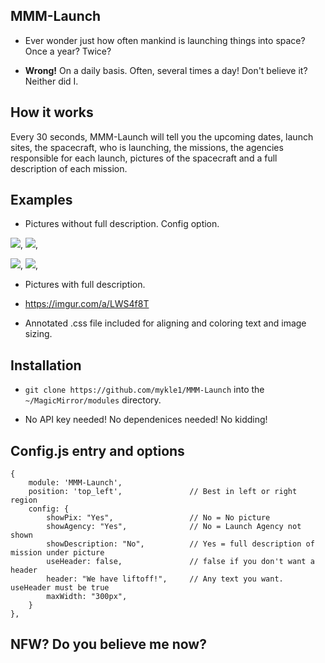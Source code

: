 ## MMM-Launch

* Ever wonder just how often mankind is launching things into space? Once a year? Twice?

* **Wrong!** On a daily basis. Often, several times a day! Don't believe it? Neither did I. 

## How it works

Every 30 seconds, MMM-Launch will tell you the upcoming dates, launch sites, 
the spacecraft, who is launching, the missions, the agencies responsible for 
each launch, pictures of the spacecraft and a full description of each mission.  

## Examples

* Pictures without full description. Config option.

![](pix/1.JPG), ![](pix/2.JPG),

![](pix/4.JPG), ![](pix/3.JPG),

* Pictures with full description. 
* https://imgur.com/a/LWS4f8T

* Annotated .css file included for aligning and coloring text and image sizing.

## Installation

* `git clone https://github.com/mykle1/MMM-Launch` into the `~/MagicMirror/modules` directory.

* No API key needed! No dependenices needed! No kidding!


## Config.js entry and options

    {
        module: 'MMM-Launch',
        position: 'top_left',               // Best in left or right region
        config: {
			showPix: "Yes",                 // No = No picture
			showAgency: "Yes",              // No = Launch Agency not shown
			showDescription: "No",          // Yes = full description of mission under picture
			useHeader: false,               // false if you don't want a header
			header: "We have liftoff!",     // Any text you want. useHeader must be true
			maxWidth: "300px",
        }
    },
	
## NFW? Do you believe me now?

